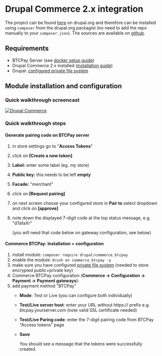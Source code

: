 # Drupal Commerce 2.x integration

The project can be found [here](https://drupal.org/project/commerce_btcpay) on drupal.org and therefore can be installed using `composer` from the drupal.org packagist \(no need to add the repo manually to your `composer.json`\). The sources are available on [github](https://github.com/btcpayserver/commerce_btcpay).

## Requirements

* BTCPay Server \(see [docker setup guide](https://github.com/btcpayserver/btcpayserver-docker)\)
* Drupal Commerce 2.x installed \([installation guide](https://docs.drupalcommerce.org/commerce2/developer-guide/install-update/installation)\)  
* Drupal: [configured private file system](https://www.drupal.org/docs/8/core/modules/file/overview#content-accessing-private-files)

## Module installation and configuration

### Quick walkthrough screencast

[![Drupal Commerce](https://img.youtube.com/vi/XBZwyC2v48s/mqdefault.jpg)](https://youtu.be/XBZwyC2v48s)

### Quick walkthrough steps

#### Generate pairing code on BTCPay server

1. in store settings go to "**Access Tokens**"
2. click on **\[Create a new token\]**
3. **Label:** enter some label \(eg. my store\)
4. **Public key:** this needs to be left **empty**
5. **Facade:** "merchant"
6. click on **\[Request pairing\]**
7. on next screen choose your configured store in **Pair to** select dropdown and click on **\[approve\]**
8. note down the displayed 7-digit code at the top status message, e.g. "d7afaXr"   

   \(you will need that code below on gateway configuration, see below\)

#### Commerce BTCPay: Installation + configuration

1. install module: `composer require drupal/commerce_btcpay`
2. enable the module: `drush en commerce_btcpay -y`
3. make sure you have configured [private file system](https://www.drupal.org/docs/8/core/modules/file/overview#content-accessing-private-files) \(needed to store encrypted public+private key\)
4. Commerce BTCPay configuration \(**Commerce -&gt; Configuration -&gt; Payment -&gt; Payment gateways**\): 
5. add payment method "BTCPay"
   * **Mode**: Test or Live \(you can configure both individually\)
   * **Test/Live server host**: enter your URL without https:// prefix e.g. btcpay.yourserver.com \(note valid SSL certificate needed\)
   * **Test/Live Paring code**: enter the 7-digit pairing code from BTCPay "Access tokens" page
   * **Save**  

     You should see a message that the tokens were successfully created.

